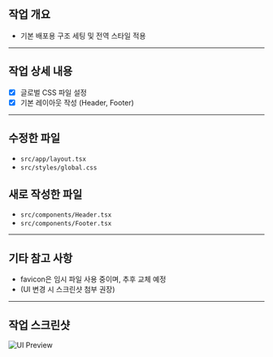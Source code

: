 ## 작업 개요

- 기본 배포용 구조 세팅 및 전역 스타일 적용

---

## 작업 상세 내용

- [x] 글로벌 CSS 파일 설정
- [x] 기본 레이아웃 작성 (Header, Footer)

---

## 수정한 파일

- `src/app/layout.tsx`
- `src/styles/global.css`

## 새로 작성한 파일

- `src/components/Header.tsx`
- `src/components/Footer.tsx`

---

## 기타 참고 사항

- favicon은 임시 파일 사용 중이며, 추후 교체 예정
- (UI 변경 시 스크린샷 첨부 권장)

---

## 작업 스크린샷

![UI Preview](https://github.com/username/repo/assets/이미지링크)
